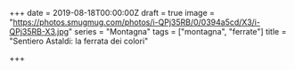 +++
date = 2019-08-18T00:00:00Z
draft = true
image = "https://photos.smugmug.com/photos/i-QPj35RB/0/0394a5cd/X3/i-QPj35RB-X3.jpg"
series = "Montagna"
tags = ["montagna", "ferrate"]
title = "Sentiero Astaldi: la ferrata dei colori"

+++
